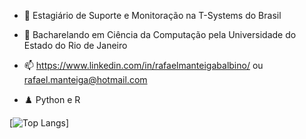- 🔭 Estagiário de Suporte e Monitoração na T-Systems do Brasil

- 🌱 Bacharelando em Ciência da Computação pela Universidade do Estado do Rio de Janeiro

- 📫 https://www.linkedin.com/in/rafaelmanteigabalbino/ ou rafael.manteiga@hotmail.com

- ♟️ Python e R

[![Top Langs](https://github-readme-stats.vercel.app/api/top-langs/?username=fael0306)]
